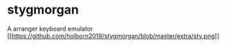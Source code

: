 # stygmorgan
A arranger keyboard emulator
[[https://github.com/holborn2019/stygmorgan/blob/master/extra/sty.png]]
